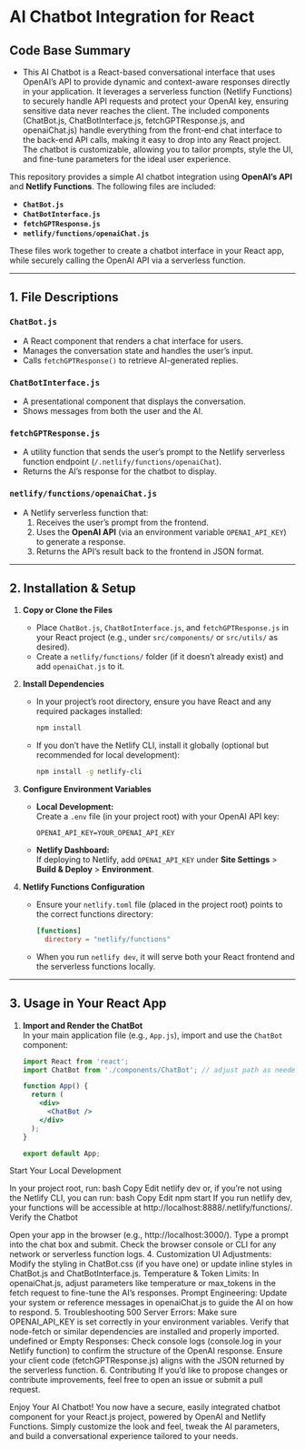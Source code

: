 # AI Chatbot Integration for React

## Code Base Summary

- This AI Chatbot is a React-based conversational interface that uses OpenAI’s API to provide dynamic and context-aware responses directly in your application. It leverages a serverless function (Netlify Functions) to securely handle API requests and protect your OpenAI key, ensuring sensitive data never reaches the client. The included components (ChatBot.js, ChatBotInterface.js, fetchGPTResponse.js, and openaiChat.js) handle everything from the front-end chat interface to the back-end API calls, making it easy to drop into any React project. The chatbot is customizable, allowing you to tailor prompts, style the UI, and fine-tune parameters for the ideal user experience.

This repository provides a simple AI chatbot integration using **OpenAI’s API** and **Netlify Functions**. The following files are included:

- **`ChatBot.js`**  
- **`ChatBotInterface.js`**  
- **`fetchGPTResponse.js`**  
- **`netlify/functions/openaiChat.js`**

These files work together to create a chatbot interface in your React app, while securely calling the OpenAI API via a serverless function.

---

## 1. File Descriptions

### `ChatBot.js`
- A React component that renders a chat interface for users.
- Manages the conversation state and handles the user’s input.
- Calls `fetchGPTResponse()` to retrieve AI-generated replies.

### `ChatBotInterface.js`
- A presentational component that displays the conversation.
- Shows messages from both the user and the AI.

### `fetchGPTResponse.js`
- A utility function that sends the user’s prompt to the Netlify serverless function endpoint (`/.netlify/functions/openaiChat`).
- Returns the AI’s response for the chatbot to display.

### `netlify/functions/openaiChat.js`
- A Netlify serverless function that:
  1. Receives the user’s prompt from the frontend.
  2. Uses the **OpenAI API** (via an environment variable `OPENAI_API_KEY`) to generate a response.
  3. Returns the API’s result back to the frontend in JSON format.

---

## 2. Installation & Setup

1. **Copy or Clone the Files**  
   - Place `ChatBot.js`, `ChatBotInterface.js`, and `fetchGPTResponse.js` in your React project (e.g., under `src/components/` or `src/utils/` as desired).  
   - Create a `netlify/functions/` folder (if it doesn’t already exist) and add `openaiChat.js` to it.

2. **Install Dependencies**  
   - In your project’s root directory, ensure you have React and any required packages installed:
     ```bash
     npm install
     ```
   - If you don’t have the Netlify CLI, install it globally (optional but recommended for local development):
     ```bash
     npm install -g netlify-cli
     ```

3. **Configure Environment Variables**  
   - **Local Development:**  
     Create a `.env` file (in your project root) with your OpenAI API key:
     ```env
     OPENAI_API_KEY=YOUR_OPENAI_API_KEY
     ```
   - **Netlify Dashboard:**  
     If deploying to Netlify, add `OPENAI_API_KEY` under **Site Settings** > **Build & Deploy** > **Environment**.

4. **Netlify Functions Configuration**  
   - Ensure your `netlify.toml` file (placed in the project root) points to the correct functions directory:
     ```toml
     [functions]
       directory = "netlify/functions"
     ```
   - When you run `netlify dev`, it will serve both your React frontend and the serverless functions locally.

---

## 3. Usage in Your React App

1. **Import and Render the ChatBot**  
   In your main application file (e.g., `App.js`), import and use the `ChatBot` component:
   ```jsx
   import React from 'react';
   import ChatBot from './components/ChatBot'; // adjust path as needed

   function App() {
     return (
       <div>
         <ChatBot />
       </div>
     );
   }

   export default App;
Start Your Local Development

In your project root, run:
bash
Copy
Edit
netlify dev
or, if you’re not using the Netlify CLI, you can run:
bash
Copy
Edit
npm start
If you run netlify dev, your functions will be accessible at http://localhost:8888/.netlify/functions/.
Verify the Chatbot

Open your app in the browser (e.g., http://localhost:3000/).
Type a prompt into the chat box and submit.
Check the browser console or CLI for any network or serverless function logs.
4. Customization
UI Adjustments:
Modify the styling in ChatBot.css (if you have one) or update inline styles in ChatBot.js and ChatBotInterface.js.
Temperature & Token Limits:
In openaiChat.js, adjust parameters like temperature or max_tokens in the fetch request to fine-tune the AI’s responses.
Prompt Engineering:
Update your system or reference messages in openaiChat.js to guide the AI on how to respond.
5. Troubleshooting
500 Server Errors:
Make sure OPENAI_API_KEY is set correctly in your environment variables.
Verify that node-fetch or similar dependencies are installed and properly imported.
undefined or Empty Responses:
Check console logs (console.log in your Netlify function) to confirm the structure of the OpenAI response.
Ensure your client code (fetchGPTResponse.js) aligns with the JSON returned by the serverless function.
6. Contributing
If you’d like to propose changes or contribute improvements, feel free to open an issue or submit a pull request.

Enjoy Your AI Chatbot!
You now have a secure, easily integrated chatbot component for your React.js project, powered by OpenAI and Netlify Functions. Simply customize the look and feel, tweak the AI parameters, and build a conversational experience tailored to your needs.
